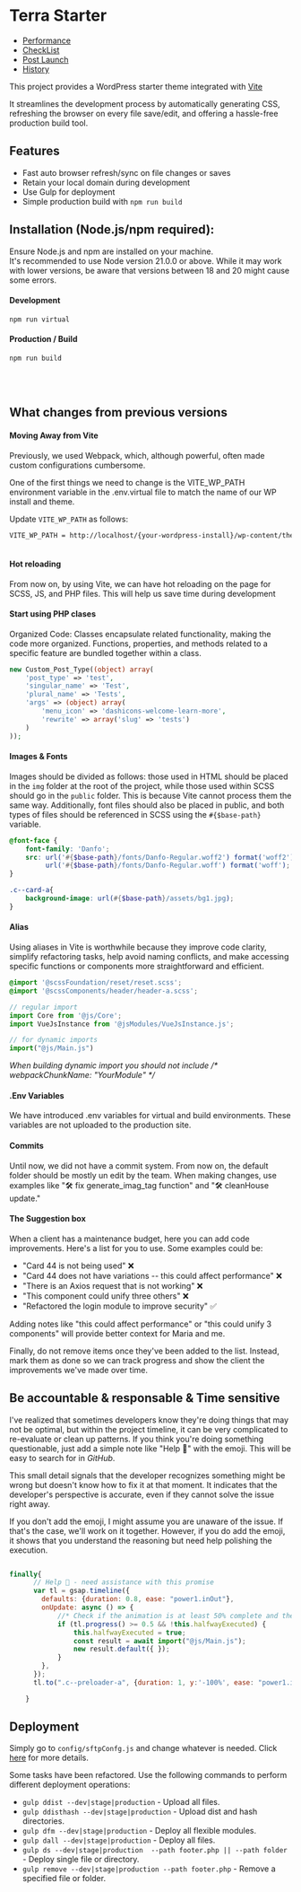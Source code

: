 

# Terra Starter

 - [Performance](documentation/performance.md)
 - [CheckList](documentation/checklist.md)
 - [Post Launch](documentation/post-launch.md)
 - [History](documentation/history.md)

This project provides a WordPress starter theme integrated with [Vite](https://vitejs.dev) 

It streamlines the development process by automatically generating CSS, refreshing the browser on every file save/edit, and offering a hassle-free production build tool.


## Features
 - Fast auto browser refresh/sync on file changes or saves
 - Retain your local domain during development
 - Use Gulp for deployment
 - Simple production build with `npm run build`



## Installation (Node.js/npm required):

Ensure Node.js and npm are installed on your machine.
<br>
It's recommended to use Node version 21.0.0 or above. While it may work with lower versions, be aware that versions between 18 and 20 might cause some errors.

#### Development
`npm run virtual`

#### Production / Build
`npm run build`

<br><br>

## What changes from previous versions

#### Moving Away from Vite

Previously, we used Webpack, which, although powerful, often made custom configurations cumbersome.

One of the first things we need to change is the VITE_WP_PATH environment variable in the .env.virtual file to match the name of our WP install and theme.

Update `VITE_WP_PATH` as follows:

``` bash
VITE_WP_PATH = http://localhost/{your-wordpress-install}/wp-content/themes/{your-theme-name}/public
 
```

#### Hot reloading

From now on, by using Vite, we can have hot reloading on the page for SCSS, JS, and PHP files. This will help us save time during development

#### Start using PHP clases

Organized Code: Classes encapsulate related functionality, making the code more organized. Functions, properties, and methods related to a specific feature are bundled together within a class.


```php 
new Custom_Post_Type((object) array(
    'post_type' => 'test',
    'singular_name' => 'Test',
    'plural_name' => 'Tests',
    'args' => (object) array(
        'menu_icon' => 'dashicons-welcome-learn-more',
        'rewrite' => array('slug' => 'tests')
    )
));
```




#### Images & Fonts

Images should be divided as follows: those used in HTML should be placed in the `img` folder at the root of the project, while those used within SCSS should go in the `public` folder. This is because Vite cannot process them the same way. Additionally, font files should also be placed in public, and both types of files should be referenced in SCSS using the `#{$base-path}` variable.


``` scss
@font-face {
    font-family: 'Danfo';
    src: url('#{$base-path}/fonts/Danfo-Regular.woff2') format('woff2'),
         url('#{$base-path}/fonts/Danfo-Regular.woff') format('woff');
}

.c--card-a{
    background-image: url(#{$base-path}/assets/bg1.jpg);
}
```


#### Alias

Using aliases in Vite is worthwhile because they improve code clarity, simplify refactoring tasks, help avoid naming conflicts, and make accessing specific functions or components more straightforward and efficient.

``` scss
@import '@scssFoundation/reset/reset.scss';
@import '@scssComponents/header/header-a.scss';
```

``` js
// regular import
import Core from '@js/Core';
import VueJsInstance from '@jsModules/VueJsInstance.js';

// for dynamic imports
import("@js/Main.js")

```
_When building dynamic import you should not include /* webpackChunkName: "YourModule" */_	

#### .Env Variables

We have introduced .env variables for virtual and build environments. These variables are not uploaded to the production site.

#### Commits

Until now, we did not have a commit system. From now on, the default folder should be mostly un edit by the team. When making changes, use examples like "🛠️ fix generate_imag_tag function" and "🛠️ cleanHouse update."

#### The Suggestion box 

When a client has a maintenance budget, here you can add code improvements. Here's a list for you to use. Some examples could be:

- "Card 44 is not being used" ❌
- "Card 44 does not have variations -- this could affect performance" ❌
- "There is an Axios request that is not working" ❌
- "This component could unify three others" ❌
- "Refactored the login module to improve security" ✅

Adding notes like "this could affect performance" or "this could unify 3 components" will provide better context for Maria and me.

Finally, do not remove items once they've been added to the list. Instead, mark them as done so we can track progress and show the client the improvements we've made over time.



## Be accountable & responsable & Time sensitive

I've realized that sometimes developers know they're doing things that may not be optimal, but within the project timeline, it can be very complicated to re-evaluate or clean up patterns. If you think you're doing something questionable, just add a simple note like "Help 🤷" with the emoji. This will be easy to search for in *GitHub*.

This small detail signals that the developer recognizes something might be wrong but doesn't know how to fix it at that moment. It indicates that the developer's perspective is accurate, even if they cannot solve the issue right away.

If you don't add the emoji, I might assume you are unaware of the issue. If that's the case, we'll work on it together. However, if you do add the emoji, it shows that you understand the reasoning but need help polishing the execution.
```js 

finally{
      // Help 🤷 - need assistance with this promise
      var tl = gsap.timeline({
        defaults: {duration: 0.8, ease: "power1.inOut"},
        onUpdate: async () => {
            //* Check if the animation is at least 50% complete and the function hasn't been executed yet
            if (tl.progress() >= 0.5 && !this.halfwayExecuted) {
                this.halfwayExecuted = true;
                const result = await import("@js/Main.js");
                new result.default({ });
            }
        },
      });
      tl.to(".c--preloader-a", {duration: 1, y:'-100%', ease: "power1.inOut"});

    }

```



## Deployment

Simply go to `config/sftpConfg.js` and change whatever is needed. Click [here](documentation/deploy.md) for more details.

Some tasks have been refactored. Use the following commands to perform different deployment operations:

- `gulp ddist --dev|stage|production` - Upload all files.
- `gulp ddisthash --dev|stage|production` - Upload dist and hash directories.
- `gulp dfm --dev|stage|production` - Deploy all flexible modules.
- `gulp dall --dev|stage|production` - Deploy all files.
- `gulp ds --dev|stage|production  --path footer.php || --path folder ` - Deploy single file or directory.
- `gulp remove --dev|stage|production --path footer.php` - Remove a specified file or folder.